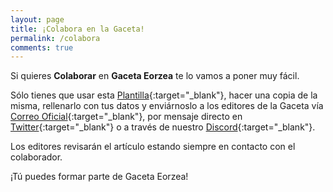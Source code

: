 ```yaml
---
layout: page
title: ¡Colabora en la Gaceta!
permalink: /colabora
comments: true
---
```

Si quieres **Colaborar** en **Gaceta Eorzea** te lo vamos a poner muy fácil. 

Sólo tienes que usar esta [Plantilla](https://docs.google.com/document/d/1Mu2QL3RxEY3vCKoab3P4b4d2YHA-uFFE-jZ8Bw3kda0/edit?usp=sharing){:target="_blank"}, hacer una copia de la misma, rellenarlo con tus datos y enviárnoslo a los editores de la Gaceta vía [Correo Oficial](mailto:gaceta.eorzea@gmail.com){:target="_blank"}, por mensaje directo en <a href="https://twitter.com/GacetaEorzea"><i class="fab fa-twitter"></i> Twitter</a>{:target="_blank"} o a través de nuestro <a href="/discord"><i class="fab fa-discord"></i> Discord</a>{:target="_blank"}.

Los editores revisarán el artículo estando siempre en contacto con el colaborador.

¡Tú puedes formar parte de Gaceta Eorzea!